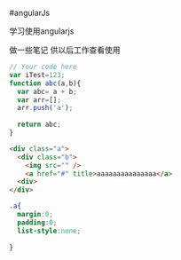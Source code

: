 #angularJs


学习使用angularjs

做一些笔记 供以后工作查看使用

`````javascript
// Your code here
var iTest=123;
function abc(a,b){
  var abc= a + b;
  var arr=[];
  arr.push('a');
  
  return abc;
}
`````

`````html
<div class="a">
  <div class="b">
    <img src="" />
    <a href="#" title>aaaaaaaaaaaaaaa</a>
  <div>
</div>
`````


`````css
.a{
  margin:0;
  padding:0;
  list-style:none;
  
}
`````
